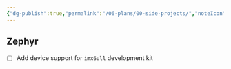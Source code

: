 ```yaml
---
{"dg-publish":true,"permalink":"/06-plans/00-side-projects/","noteIcon":"","created":"2024-05-09T10:37:59.322+02:00","updated":"2024-05-09T10:39:31.332+02:00"}
---
```


## Zephyr
- [ ] Add device support for `imx6ull` development kit